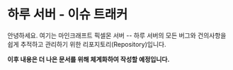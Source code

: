 # 하루 서버 - 이슈 트래커
안녕하세요. 여기는 마인크래프트 픽셀몬 서버 -- 하루 서버의 모든 버그와
건의사항을 쉽게 추적하고 관리하기 위한 리포지토리(Repository)입니다.

**이후 내용은 더 나은 문서를 위해 체계화하여 작성할 예정입니다.**
